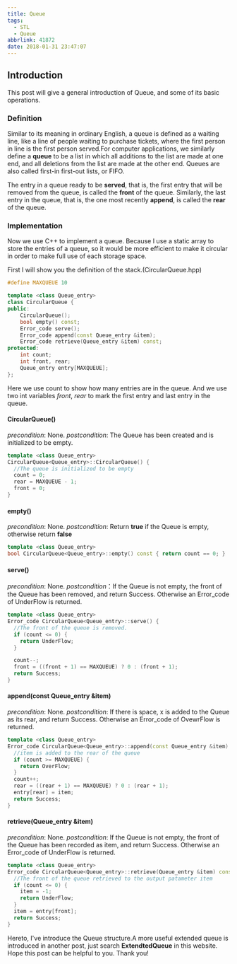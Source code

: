 ```yaml
---
title: Queue
tags:
  - STL
  - Queue
abbrlink: 41872
date: 2018-01-31 23:47:07
---
```

## Introduction

This post will give a general introduction of Queue, and some of its basic operations.

### Definition
Similar to its meaning in ordinary English, a queue is defined as a waiting line, like a line of people waiting to purchase tickets, where the first person in line is the first person served.For computer applications, we similarly define a **queue** to be a list in which all additions to the list are made at one end, and all deletions from the list are made at the other end. Queues are also called first-in first-out lists, or FIFO.

The entry in a queue ready to be **served**, that is, the first entry that will be removed from the queue, is called the **front** of the queue. Similarly, the last entry in the queue, that is, the one most recently **append**, is called the **rear** of the queue.
<!-- more -->

### Implementation
Now we use C++ to implement a queue. Because I use a static array to store the entries of a queue, so it would be more efficient to make it circular in order to make full use of each storage space.

First I will show you the definition of the stack.(CircularQueue.hpp)
```C++
#define MAXQUEUE 10

template <class Queue_entry>
class CircularQueue {
public:
	CircularQueue();
	bool empty() const;
	Error_code serve();
	Error_code append(const Queue_entry &item);
	Error_code retrieve(Queue_entry &item) const;
protected:
	int count;
	int front, rear;
	Queue_entry entry[MAXQUEUE];
};
```
Here we use count to show how many entries are in the queue. And we use two int variables *front*, *rear* to mark the first entry and last entry in the queue.

#### CircularQueue()
*precondition*: None.
*postcondition*: The Queue has been created and is initialized to be empty.
```C++
template <class Queue_entry>
CircularQueue<Queue_entry>::CircularQueue() {
  //The queue is initialized to be empty
  count = 0;
  rear = MAXQUEUE - 1;
  front = 0;
}

```

#### empty()
*precondition*: None.
*postcondition*: Return **true** if the Queue is empty, otherwise return **false**
```C++
template <class Queue_entry>
bool CircularQueue<Queue_entry>::empty() const { return count == 0; }
```

#### serve()
*precondition*: None.
*postcondition*：If the Queue is not empty, the front of the Queue has been removed, and return Success. Otherwise an Error_code of UnderFlow is returned.
```C++
template <class Queue_entry>
Error_code CircularQueue<Queue_entry>::serve() {
  //The front of the queue is removed.
  if (count <= 0) {
    return UnderFlow;
  }

  count--;
  front = ((front + 1) == MAXQUEUE) ? 0 : (front + 1);
  return Success;
}
```

#### append(**const** Queue_entry &item)
*precondition*: None.
*postcondition*: If there is space, x is added to the Queue as its rear, and return Success. Otherwise an Error_code of OvewrFlow is returned.
```C++
template <class Queue_entry>
Error_code CircularQueue<Queue_entry>::append(const Queue_entry &item) {
  //item is added to the rear of the queue
  if (count >= MAXQUEUE) {
    return OverFlow;
  }
  count++;
  rear = ((rear + 1) == MAXQUEUE) ? 0 : (rear + 1);
  entry[rear] = item;
  return Success;
}
```

#### retrieve(Queue_entry &item)
*precondition*: None.
*postcondition*: If the Queue is not empty, the front of the Queue has been recorded as item, and return Success. Otherwise an Error_code of UnderFlow is returned.
```C++
template <class Queue_entry>
Error_code CircularQueue<Queue_entry>::retrieve(Queue_entry &item) const {
  //The front of the queue retrieved to the output patameter item
  if (count <= 0) {
    item = -1;
    return UnderFlow;
  }
  item = entry[front];
  return Success;
}
```

Hereto, I've introduce the Queue structure.A more useful extended queue is introduced in another post, just search **ExtendtedQueue** in this website. Hope this post can be helpful to you. Thank you!
